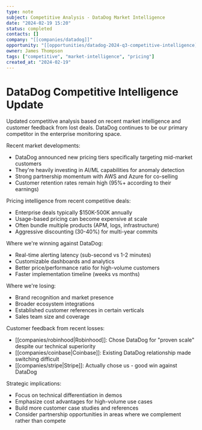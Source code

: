 ```yaml
---
type: note
subject: Competitive Analysis - DataDog Market Intelligence  
date: "2024-02-19 15:20"
status: completed
contacts: []
company: "[[companies/datadog]]"
opportunity: "[[opportunities/datadog-2024-q3-competitive-intelligence]]"
owner: James Thompson
tags: ["competitive", "market-intelligence", "pricing"]
created_at: "2024-02-19"
---
```


# DataDog Competitive Intelligence Update

Updated competitive analysis based on recent market intelligence and customer feedback from lost deals. DataDog continues to be our primary competitor in the enterprise monitoring space.

Recent market developments:
- DataDog announced new pricing tiers specifically targeting mid-market customers 
- They're heavily investing in AI/ML capabilities for anomaly detection
- Strong partnership momentum with AWS and Azure for co-selling
- Customer retention rates remain high (95%+ according to their earnings)

Pricing intelligence from recent competitive deals:
- Enterprise deals typically $150K-500K annually
- Usage-based pricing can become expensive at scale
- Often bundle multiple products (APM, logs, infrastructure)
- Aggressive discounting (30-40%) for multi-year commits

Where we're winning against DataDog:
- Real-time alerting latency (sub-second vs 1-2 minutes)
- Customizable dashboards and analytics
- Better price/performance ratio for high-volume customers
- Faster implementation timeline (weeks vs months)

Where we're losing:
- Brand recognition and market presence
- Broader ecosystem integrations
- Established customer references in certain verticals
- Sales team size and coverage

Customer feedback from recent losses:
- [[companies/robinhood|Robinhood]]: Chose DataDog for "proven scale" despite our technical superiority
- [[companies/coinbase|Coinbase]]: Existing DataDog relationship made switching difficult
- [[companies/stripe|Stripe]]: Actually chose us - good win against DataDog

Strategic implications:
- Focus on technical differentiation in demos
- Emphasize cost advantages for high-volume use cases
- Build more customer case studies and references
- Consider partnership opportunities in areas where we complement rather than compete